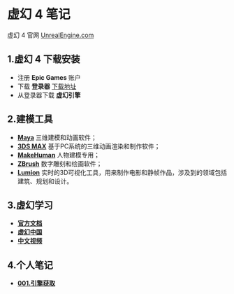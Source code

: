 # 虚幻 4 笔记

 虚幻 4 官网 [UnrealEngine.com](https://www.UnrealEngine.com)


## 1.虚幻 4 下载安装

- 注册 **Epic Games** 账户
- 下载 **登录器**  [下载地址](https://www.unrealengine.com/zh-CN/what-is-unreal-engine-4)
- 从登录器下载 **虚幻引擎**


## 2.建模工具

- [**Maya**](http://www.autodesk.com/products/maya/free-trial) 三维建模和动画软件；
- [**3DS MAX**](http://www.autodesk.com/products/3ds-max/overview) 基于PC系统的三维动画渲染和制作软件；
- [**MakeHuman**](http://www.makehuman.org/download.php) 人物建模专用；
- [**ZBrush**](http://www.zbrushchina.com/zbrush/downloadcenter/) 数字雕刻和绘画软件；
- [**Lumion**](https://lumion3d.com/product.html) 实时的3D可视化工具，用来制作电影和静帧作品，涉及到的领域包括建筑、规划和设计。


## 3.虚幻学习

- [**官方文档**](https://docs.unrealengine.com/latest/CHN/GettingStarted/Terminology/index.html) 
- [**虚幻中国**](http://www.unrealchina.com/portal.php)
- [**中文视频**](http://i.youku.com/i/UMzE2NDk2OTIw)

## 4.个人笔记

- [**001.引擎获取**](Note/001.引擎获取.md) 


